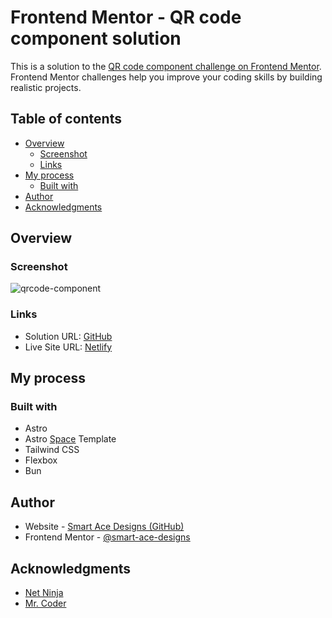 # Frontend Mentor - QR code component solution

This is a solution to the [QR code component challenge on Frontend Mentor](https://www.frontendmentor.io/challenges/qr-code-component-iux_sIO_H). Frontend Mentor challenges help you improve your coding skills by building realistic projects.

## Table of contents

- [Overview](#overview)
  - [Screenshot](#screenshot)
  - [Links](#links)
- [My process](#my-process)
  - [Built with](#built-with)
- [Author](#author)
- [Acknowledgments](#acknowledgments)

## Overview

### Screenshot

![qrcode-component](https://github.com/Smart-Ace-Designs/Astro-QRCode-Component/assets/132539186/7c3bb672-0c85-4469-98ca-9611759b22a8)

### Links

- Solution URL: [GitHub](https://github.com/Smart-Ace-Designs/Astro-QRCode-Component)
- Live Site URL: [Netlify](https://smartacedesigns-astro-qrcode-comp.netlify.app/)

## My process

### Built with

- Astro
- Astro [Space](https://github.com/Smart-Ace-Designs/Astro-Space) Template
- Tailwind CSS
- Flexbox
- Bun

## Author

- Website - [Smart Ace Designs (GitHub)](https://github.com/Smart-Ace-Designs)
- Frontend Mentor - [@smart-ace-designs](https://www.frontendmentor.io/profile/Smart-Ace-Designs)

## Acknowledgments

- [Net Ninja](https://www.youtube.com/@NetNinja)
- [Mr. Coder](https://www.youtube.com/@MrCoderYt)
